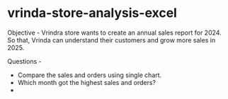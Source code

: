 # vrinda-store-analysis-excel

Objective - 
Vrindra store wants to create an annual sales report for 2024. So that, Vrinda can understand their customers and grow more sales in 2025.

Questions - 

- Compare the sales and orders using single chart.
- Which month got the highest sales and orders?
- 
